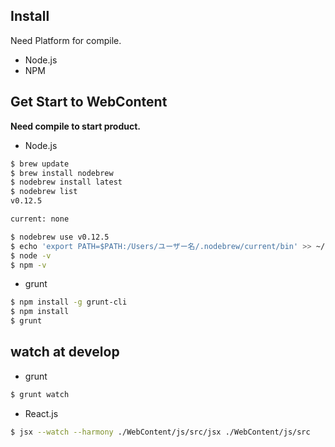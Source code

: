 ## Install
Need Platform for compile.

* Node.js
* NPM

## Get Start to WebContent

**Need compile to start product.**

* Node.js
```sh
$ brew update
$ brew install nodebrew
$ nodebrew install latest
$ nodebrew list
v0.12.5

current: none

$ nodebrew use v0.12.5
$ echo 'export PATH=$PATH:/Users/ユーザー名/.nodebrew/current/bin' >> ~/.bashrc
$ node -v
$ npm -v
```

* grunt

```sh
$ npm install -g grunt-cli
$ npm install
$ grunt
```

## watch at develop

* grunt

```sh
$ grunt watch
```

* React.js

```sh
$ jsx --watch --harmony ./WebContent/js/src/jsx ./WebContent/js/src
```